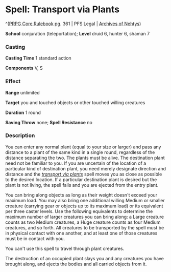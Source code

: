 # Spell: Transport via Plants

^([PRPG Core Rulebook][ss-transport-via-plants] pg. 361 | PFS Legal | [Archives of Nehtys][sn-transport-via-plants])

**School** conjuration (teleportation); **Level** druid 6, hunter 6, shaman 7

### Casting

**Casting Time** 1 standard action  

**Components** V, S

### Effect

**Range** unlimited  

**Target** you and touched objects or other touched willing creatures  

**Duration** 1 round  

**Saving Throw** none; **Spell Resistance** no

### Description

You can enter any normal plant (equal to your size or larger) and pass any distance to a plant of the same kind in a single round, regardless of the distance separating the two. The plants must be alive. The destination plant need not be familiar to you. If you are uncertain of the location of a particular kind of destination plant, you need merely designate direction and distance and the _[transport via plants]_ spell moves you as close as possible to the desired location. If a particular destination plant is desired but the plant is not living, the spell fails and you are ejected from the entry plant.  

You can bring along objects as long as their weight doesn't exceed your maximum load. You may also bring one additional willing Medium or smaller creature (carrying gear or objects up to its maximum load) or its equivalent per three caster levels. Use the following equivalents to determine the maximum number of larger creatures you can bring along: a Large creature counts as two Medium creatures, a Huge creature counts as four Medium creatures, and so forth. All creatures to be transported by the spell must be in physical contact with one another, and at least one of those creatures must be in contact with you.  

You can't use this spell to travel through plant creatures.  

The destruction of an occupied plant slays you and any creatures you have brought along, and ejects the bodies and all carried objects from it.

[ss-transport-via-plants]: http://paizo.com/pathfinderRPG/v57
[sn-transport-via-plants]: http://www.archivesofnethys.com/SpellDisplay.aspx?ItemName=Transport%20via%20Plants
[transport via plants]: http://www.archivesofnethys.com/SpellDisplay.aspx?ItemName=transport%20via%20plants